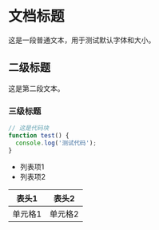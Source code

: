 
# 文档标题

这是一段普通文本，用于测试默认字体和大小。

## 二级标题

这是第二段文本。

### 三级标题

```javascript
// 这是代码块
function test() {
  console.log('测试代码');
}
```

- 列表项1
- 列表项2

| 表头1 | 表头2 |
|-------|-------|
| 单元格1 | 单元格2 |
